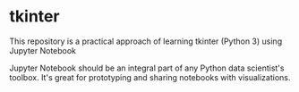 # tkinter
This repository is a practical approach of learning tkinter (Python 3) using Jupyter Notebook

Jupyter Notebook should be an integral part of any Python data scientist's toolbox. It's great for prototyping and sharing notebooks with visualizations.
